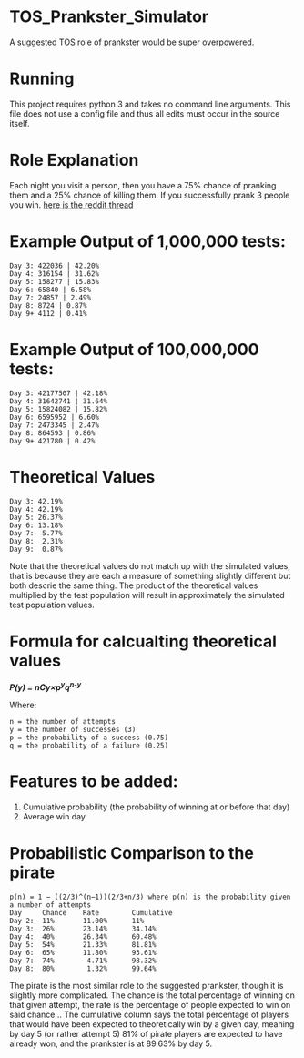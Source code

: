 # TOS_Prankster_Simulator
A suggested TOS role of prankster would be super overpowered.


# Running

This project requires python 3 and takes no command line arguments. This file does not use a config file and thus all edits must occur in the source itself.

# Role Explanation

Each night you visit a person, then you have a 75% chance of pranking them and a 25% chance of killing them. If you successfully prank 3 people you win. [here is the reddit thread](https://www.reddit.com/r/TownofSalemgame/comments/ca8o4d/i_hope_no_one_has_made_a_similar_role_idea_if/)

# Example Output of 1,000,000 tests:

```
Day 3: 422036 | 42.20%
Day 4: 316154 | 31.62%
Day 5: 158277 | 15.83%
Day 6: 65840 | 6.58%
Day 7: 24857 | 2.49%
Day 8: 8724 | 0.87%
Day 9+ 4112 | 0.41%
```

# Example Output of 100,000,000 tests:

```
Day 3: 42177507 | 42.18%
Day 4: 31642741 | 31.64%
Day 5: 15824082 | 15.82%
Day 6: 6595952 | 6.60%
Day 7: 2473345 | 2.47%
Day 8: 864593 | 0.86%
Day 9+ 421780 | 0.42%
```

# Theoretical Values
```
Day 3: 42.19%
Day 4: 42.19%
Day 5: 26.37%
Day 6: 13.18%
Day 7:  5.77%
Day 8:  2.31%
Day 9:  0.87%
```

Note that the theoretical values do not match up with the simulated values, that is because they are each a measure of something slightly different but both descrie the same thing. The product of the theoretical values multiplied by the test population will result in approximately the simulated test population values. 

# Formula for calcualting theoretical values
<b><i>P(y) = nCy×p<sup>y</sup>q<sup>n-y</sup></i></b>

Where: 
```
n = the number of attempts
y = the number of successes (3)
p = the probability of a success (0.75)
q = the probability of a failure (0.25)
```

# Features to be added:
1) Cumulative probability (the probability of winning at or before that day)
2) Average win day


# Probabilistic Comparison to the pirate

```
p(n) = 1 − ((2/3)^(n−1))(2/3+n/3) where p(n) is the probability given a number of attempts
Day     Chance    Rate        Cumulative
Day 2: 	11%       11.00%      11%
Day 3: 	26%       23.14%      34.14%
Day 4: 	40%       26.34%      60.48%
Day 5: 	54%       21.33%      81.81%
Day 6: 	65%       11.80%      93.61%
Day 7: 	74%        4.71%      98.32%
Day 8: 	80%        1.32%      99.64%
```

The pirate is the most similar role to the suggested prankster, though it is slightly more complicated. The chance is the total percentage of winning on that given attempt, the rate is the percentage of people expected to win on said chance... The cumulative column says the total percentage of players that would have been expected to theoretically win by a given day, meaning by day 5 (or rather attempt 5) 81% of pirate players are expected to have already won, and the prankster is at 89.63% by day 5.
